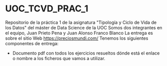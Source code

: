 # UOC_TCVD_PRAC_1
Repositorio de la práctica 1 de la asignatura "Tipología y Ciclo de Vida de los Datos" del máster de Data Science de la UOC
Somos dos integrantes en el equipo, Juan Prieto Pena y Juan Alonso Franco Blanco
La entrega es sobre el sitio Web https://preciosmundi.com/
Tenemos los siguientes componentes de entrega:
 - Documento pdf con todos los ejercicios resueltos dónde está el enlace o nombre a los ficheros que vamos a utilizar.
